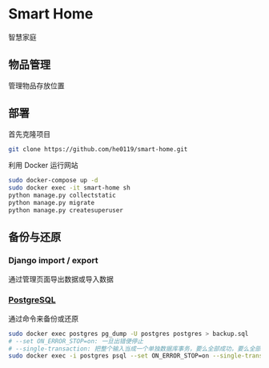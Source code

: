 # Smart Home

智慧家庭

## 物品管理

管理物品存放位置

## 部署

首先克隆项目

```bash
git clone https://github.com/he0119/smart-home.git
```

利用 Docker 运行网站

```bash
sudo docker-compose up -d
sudo docker exec -it smart-home sh
python manage.py collectstatic
python manage.py migrate
python manage.py createsuperuser
```

## 备份与还原

### Django import / export

通过管理页面导出数据或导入数据

### [PostgreSQL](https://www.postgresql.org/docs/12/backup.html)

通过命令来备份或还原

```bash
sudo docker exec postgres pg_dump -U postgres postgres > backup.sql
# --set ON_ERROR_STOP=on: 一旦出错便停止
# --single-transaction: 把整个输入当成一个单独数据库事务，要么全部成功，要么全部失败
sudo docker exec -i postgres psql --set ON_ERROR_STOP=on --single-transaction -U postgres postgres < backup.sql
```
